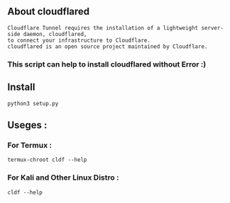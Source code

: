 
## About cloudflared 

```
Cloudflare Tunnel requires the installation of a lightweight server-side daemon, cloudflared, 
to connect your infrastructure to Cloudflare.
cloudflared is an open source project maintained by Cloudflare.
```
### This script can help to install cloudflared without Error :)

## Install
```
python3 setup.py

```
## Useges :

### For Termux :

```
termux-chroot cldf --help
```
### For Kali and Other Linux Distro :

```
cldf --help
